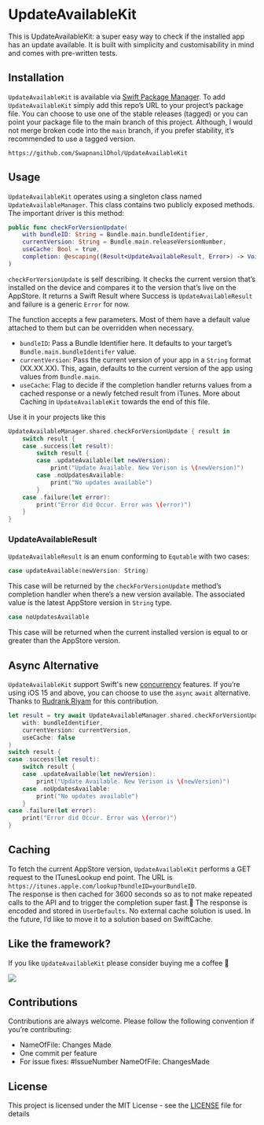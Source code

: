 # UpdateAvailableKit
This is UpdateAvailableKit: a super easy way to check if the installed app has an update available. It is built with simplicity and customisability in mind and comes with pre-written tests.

## Installation 
`UpdateAvailableKit` is available via [Swift Package Manager](https://swift.org/package-manager/). To add `UpdateAvailableKit` simply add this repo’s URL to your project’s package file. You can choose to use one of the stable releases (tagged) or you can point your package file to the main branch of this project. Although, I would not merge broken code into the `main` branch, if you prefer stability, it’s recommended to use a tagged version.

```
https://github.com/SwapnanilDhol/UpdateAvailableKit
```

## Usage
`UpdateAvailableKit` operates using a singleton class named `UpdateAvailableManager`. This class contains two publicly exposed methods. The important driver is this method:

```swift
public func checkForVersionUpdate(
    with bundleID: String = Bundle.main.bundleIdentifier,
    currentVersion: String = Bundle.main.releaseVersionNumber,
    useCache: Bool = true,
    completion: @escaping((Result<UpdateAvailableResult, Error>) -> Void)
)
```

`checkForVersionUpdate` is self describing. It checks the current version that’s installed on the device and compares it to the version that’s live on the AppStore. It returns a Swift Result where Success is `UpdateAvailableResult` and failure is a generic `Error` for now.

The function accepts a few parameters. Most of them have a default value attached to them but can be overridden when necessary.
* `bundleID`: Pass a Bundle Identifier here. It defaults to your target’s `Bundle.main.bundleIdentifer` value.
* `currentVersion`: Pass the current version of your app in a `String` format (XX.XX.XX). This, again, defaults to the current version of the app using values from `Bundle.main`.
* `useCache`: Flag to decide if the completion handler returns values from a cached response or a newly fetched result from iTunes. More about Caching in `UpdateAvailableKit` towards the end of this file.

Use it in your projects like this

```swift
UpdateAvailableManager.shared.checkForVersionUpdate { result in
    switch result {
    case .success(let result):
        switch result {
        case .updateAvailable(let newVersion):
            print("Update Available. New Verison is \(newVersion)")
        case .noUpdatesAvailable:
            print("No updates available")
        }
    case .failure(let error):
        print("Error did Occur. Error was \(error)")
    }
}
```

### UpdateAvailableResult
`UpdateAvailableResult` is an enum conforming to `Equtable` with two cases: 

```swift
case updateAvailable(newVersion: String)
```
This case will be returned by the `checkForVersionUpdate` method’s completion handler when there’s a new version available. The associated value is the latest AppStore version in `String` type.

```swift
case noUpdatesAvailable
```
This case will be returned when the current installed version is equal to or greater than the AppStore version.

## Async Alternative
`UpdateAvailableKit` support Swift's new [concurrency](https://docs.swift.org/swift-book/LanguageGuide/Concurrency.html) features.
If you’re using iOS 15 and above, you can choose to use the `async` `await` alternative. Thanks to [Rudrank Riyam](https://github.com/rudrankriyam) for this contribution.

```swift
let result = try await UpdateAvailableManager.shared.checkForVersionUpdate(
    with: bundleIdentifier,
    currentVersion: currentVersion,
    useCache: false
)
switch result {
case .success(let result):
    switch result {
    case .updateAvailable(let newVersion):
        print("Update Available. New Verison is \(newVersion)")
    case .noUpdatesAvailable:
        print("No updates available")
    }
case .failure(let error):
    print("Error did Occur. Error was \(error)")
}
```

## Caching
To fetch the current AppStore version, `UpdateAvailableKit` performs a GET request to the ITunesLookup end point. The URL is
`https://itunes.apple.com/lookup?bundleID=yourBundleID`.\
The response is then cached for 3600 seconds so as to not make repeated calls to the API and to trigger the completion super fast.🚀 The response is encoded and stored in `UserDefaults`. No external cache solution is used. In the future, I’d like to move it to a solution based on SwiftCache.

## Like the framework?
If you like `UpdateAvailableKit` please consider buying me a coffee 🥰

<a href="https://www.buymeacoffee.com/swapnanildhol"><img src="https://img.buymeacoffee.com/button-api/?text=Buy me a coffee&emoji=&slug=swapnanildhol&button_colour=5F7FFF&font_colour=ffffff&font_family=Cookie&outline_colour=000000&coffee_colour=FFDD00"></a>

## Contributions 
Contributions are always welcome. Please follow the following convention if you’re contributing:
* NameOfFile: Changes Made 
* One commit per feature 
* For issue fixes: #IssueNumber NameOfFile: ChangesMade

## License
This project is licensed under the MIT License - see the  [LICENSE](https://github.com/SwapnanilDhol/UpdateAvailableKit/blob/main/LICENSE.md)  file for details
